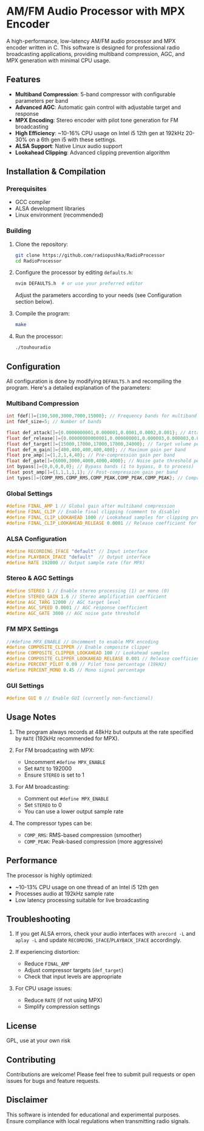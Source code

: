 # AM/FM Audio Processor with MPX Encoder

A high-performance, low-latency AM/FM audio processor and MPX encoder written in C. This software is designed for professional radio broadcasting applications, providing multiband compression, AGC, and MPX generation with minimal CPU usage.

## Features

- **Multiband Compression**: 5-band compressor with configurable parameters per band
- **Advanced AGC**: Automatic gain control with adjustable target and response
- **MPX Encoding**: Stereo encoder with pilot tone generation for FM broadcasting
- **High Efficiency**: ~10-16% CPU usage on Intel i5 12th gen at 192kHz 20-30% on a 6th gen i5 with these settings.
- **ALSA Support**: Native Linux audio support
- **Lookahead Clipping**: Advanced clipping prevention algorithm

## Installation & Compilation

### Prerequisites
- GCC compiler
- ALSA development libraries
- Linux environment (recommended)

### Building
1. Clone the repository:
   ```bash
   git clone https://github.com/radiopushka/RadioProcessor
   cd RadioProcessor
   ```

2. Configure the processor by editing `defaults.h`:
   ```bash
   nvim DEFAULTS.h  # or use your preferred editor
   ```
   Adjust the parameters according to your needs (see Configuration section below).

3. Compile the program:
   ```bash
   make
   ```
   

4. Run the processor:
   ```bash
   ./touhouradio
   ```

## Configuration

All configuration is done by modifying `DEFAULTS.h` and recompiling the program. Here's a detailed explanation of the parameters:

### Multiband Compression
```c
int fdef[]={190,500,3000,7000,15000}; // Frequency bands for multiband compression
int fdef_size=5; // Number of bands

float def_attack[]={0.0000000001,0.000001,0.0001,0.0002,0.001}; // Attack times per band
float def_release[]={0.00000000000001,0.000000001,0.000003,0.000003,0.0005}; // Release times per band
float def_target[]={15000,17000,17000,17000,24000}; // Target volume per band
float def_m_gain[]={400,400,400,400,400}; // Maximum gain per band
float pre_amp[]={1,2,1,4,40}; // Pre-compression gain per band
float def_gate[]={6000,3000,4000,4000,4000}; // Noise gate threshold per band
int bypass[]={0,0,0,0,0}; // Bypass bands (1 to bypass, 0 to process)
float post_amp[]={1,1,1,1,1}; // Post-compression gain per band
int types[]={COMP_RMS,COMP_RMS,COMP_PEAK,COMP_PEAK,COMP_PEAK}; // Compressor types
```

### Global Settings
```c
#define FINAL_AMP 1 // Global gain after multiband compression
#define FINAL_CLIP // Enable final clipping (comment to disable)
#define FINAL_CLIP_LOOKAHEAD 1000 // Lookahead samples for clipping prevention
#define FINAL_CLIP_LOOKAHEAD_RELEASE 0.0001 // Release coefficient for clipper
```

### ALSA Configuration
```c
#define RECORDING_IFACE "default" // Input interface
#define PLAYBACK_IFACE "default"  // Output interface
#define RATE 192000 // Output sample rate (for MPX)
```

### Stereo & AGC Settings
```c
#define STEREO 1 // Enable stereo processing (1) or mono (0)
#define STEREO_GAIN 1.6 // Stereo amplification coefficient
#define AGC_TARG 12000 // AGC target level
#define AGC_SPEED 0.0001 // AGC response coefficient
#define AGC_GATE 3000 // AGC noise gate threshold
```

### FM MPX Settings
```c
//#define MPX_ENABLE // Uncomment to enable MPX encoding
#define COMPOSITE_CLIPPER // Enable composite clipper
#define COMPOSITE_CLIPPER_LOOKAHEAD 100 // Lookahead samples
#define COMPOSITE_CLIPPER_LOOKAHEAD_RELEASE 0.001 // Release coefficient
#define PERCENT_PILOT 0.09 // Pilot tone percentage (19kHz)
#define PERCENT_MONO 0.45 // Mono signal percentage
```

### GUI Settings
```c
#define GUI 0 // Enable GUI (currently non-functional)
```

## Usage Notes

1. The program always records at 48kHz but outputs at the rate specified by `RATE` (192kHz recommended for MPX).

2. For FM broadcasting with MPX:
   - Uncomment `#define MPX_ENABLE`
   - Set `RATE` to 192000
   - Ensure `STEREO` is set to 1

3. For AM broadcasting:
   - Comment out `#define MPX_ENABLE`
   - Set `STEREO` to 0
   - You can use a lower output sample rate

4. The compressor types can be:
   - `COMP_RMS`: RMS-based compression (smoother)
   - `COMP_PEAK`: Peak-based compression (more aggressive)

## Performance

The processor is highly optimized:
- ~10-13% CPU usage on one thread of an Intel i5 12th gen
- Processes audio at 192kHz sample rate
- Low latency processing suitable for live broadcasting

## Troubleshooting

1. If you get ALSA errors, check your audio interfaces with `arecord -L` and `aplay -L` and update `RECORDING_IFACE`/`PLAYBACK_IFACE` accordingly.

2. If experiencing distortion:
   - Reduce `FINAL_AMP`
   - Adjust compressor targets (`def_target`)
   - Check that input levels are appropriate

3. For CPU usage issues:
   - Reduce `RATE` (if not using MPX)
   - Simplify compression settings

## License

GPL, use at your own risk

## Contributing

Contributions are welcome! Please feel free to submit pull requests or open issues for bugs and feature requests.

## Disclaimer

This software is intended for educational and experimental purposes. Ensure compliance with local regulations when transmitting radio signals.
